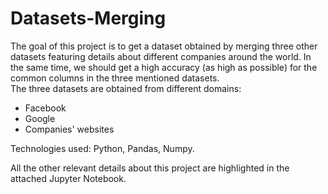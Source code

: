 # Datasets-Merging

The goal of this project is to get a dataset obtained by merging three other datasets featuring details about different companies around the world. In the same time, we should get a high accuracy (as high as possible) for the common columns in the three mentioned datasets. 
</br>
The three datasets are obtained from different domains:
- Facebook
- Google
- Companies' websites

Technologies used: Python, Pandas, Numpy. 

All the other relevant details about this project are highlighted in the attached Jupyter Notebook. 
